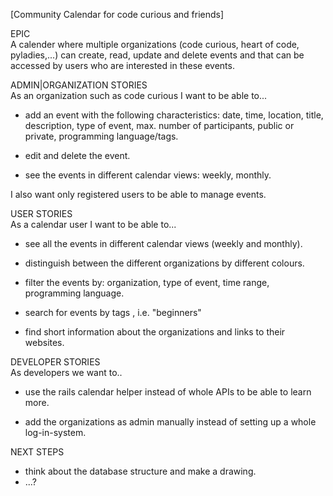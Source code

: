 [Community Calendar for code curious and friends]


EPIC </br>
A calender where multiple organizations (code curious, heart of code, pyladies,...) can create, read, update and delete events and that can be accessed by users who are interested in these events.


ADMIN|ORGANIZATION STORIES </br>
As an organization such as code curious I want to be able to...

- add an event with the following characteristics: date, time, location, title, description, type of event, max. number of participants, public or private, programming language/tags.

- edit and delete the event.

- see the events in different calendar views: weekly, monthly.

I also want only registered users to be able to manage events.


USER STORIES </br>
As a calendar user I want to be able to...

- see all the events in different calendar views (weekly and monthly).

- distinguish between the different organizations by different colours.

- filter the events by: organization, type of event, time range, programming language.

- search for events by tags , i.e. "beginners"

- find short information about the organizations and links to their websites.


DEVELOPER STORIES </br>
As developers we want to..

- use the rails calendar helper instead of whole APIs to be able to learn more.

- add the organizations as admin manually instead of setting up a whole log-in-system.


NEXT STEPS </br>

- think about the database structure and make a drawing.
- ...?
